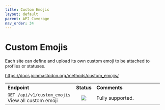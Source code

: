 ```yaml
---
title: Custom Emojis
layout: default
parent: API Coverage
nav_order: 34
---
```


# Custom Emojis

Each site can define and upload its own custom emoji to be attached to profiles or statuses.

<a href="https://docs.joinmastodon.org/methods/custom_emojis/" target="_blank">https://docs.joinmastodon.org/methods/custom_emojis/</a>

<table style="width:100%;table-layout:fixed;">
  <tr>
    <th style="width:45%;text-align:left;">Endpoint</th>
    <th style="width:10%;text-align:center;">Status</th>
    <th style="width:45%;text-align:left;">Comments</th>
  </tr>
  <tr>
    <td style="width:45%;text-align:left;"><code>GET /api/v1/custom_emojis</code><br>View all custom emoji</td>
    <td style="width:10%;text-align:center;"><img src="/assets/green16.png"></td>
    <td style="width:45%;text-align:left;">Fully supported.</td>
  </tr>
</table>
